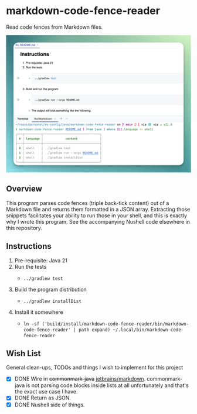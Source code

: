 # markdown-code-fence-reader

Read code fences from Markdown files.

<img alt="markdown-code-fence-reader-screenshot.png" src="markdown-code-fence-reader-screenshot.png" width="1000"/>

## Overview

This program parses code fences (triple back-tick content) out of a Markdown file and returns them formatted in a JSON
array. Extracting those snippets facilitates your ability to run those in your shell, and this is exactly why I wrote
this program. See the accompanying Nushell code elsewhere in this repository.


## Instructions

1. Pre-requisite: Java 21
2. Run the tests
    * ```shell
      ../gradlew test
      ```
3. Build the program distribution
    * ```shell
      ../gradlew installDist
      ```
4. Install it somewhere
    * ```nushell
      ln -sf ('build/install/markdown-code-fence-reader/bin/markdown-code-fence-reader' | path expand) ~/.local/bin/markdown-code-fence-reader 
      ```


## Wish List

General clean-ups, TODOs and things I wish to implement for this project

* [x] DONE Wire in ~~commonmark-java~~ [jetbrains/markdown](https://github.com/JetBrains/markdown). commonmark-java
  is not parsing code blocks inside lists at all unfortunately and that's the exact use case I have.
* [x] DONE Return as JSON.
* [x] DONE Nushell side of things.
